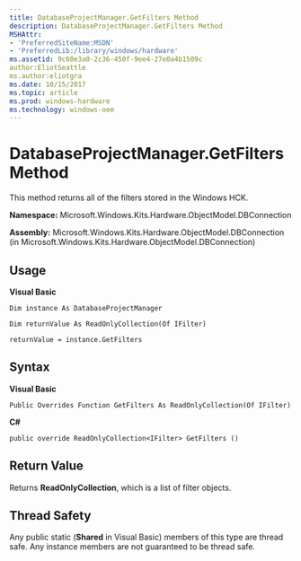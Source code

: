 ```yaml
---
title: DatabaseProjectManager.GetFilters Method
description: DatabaseProjectManager.GetFilters Method
MSHAttr:
- 'PreferredSiteName:MSDN'
- 'PreferredLib:/library/windows/hardware'
ms.assetid: 9c60e3a0-2c36-450f-9ee4-27e0a4b1509c
author:EliotSeattle
ms.author:eliotgra
ms.date: 10/15/2017
ms.topic: article
ms.prod: windows-hardware
ms.technology: windows-oem
---
```


# DatabaseProjectManager.GetFilters Method


This method returns all of the filters stored in the Windows HCK.

**Namespace:** Microsoft.Windows.Kits.Hardware.ObjectModel.DBConnection

**Assembly:** Microsoft.Windows.Kits.Hardware.ObjectModel.DBConnection (in Microsoft.Windows.Kits.Hardware.ObjectModel.DBConnection)

## <span id="Usage"></span><span id="usage"></span><span id="USAGE"></span>Usage


**Visual Basic**

`Dim instance As DatabaseProjectManager`

`Dim returnValue As ReadOnlyCollection(Of IFilter)`

`returnValue = instance.GetFilters`

## <span id="Syntax"></span><span id="syntax"></span><span id="SYNTAX"></span>Syntax


**Visual Basic**

`Public Overrides Function GetFilters As ReadOnlyCollection(Of IFilter)`

**C#**

`public override ReadOnlyCollection<IFilter> GetFilters ()`

## <span id="Return_Value"></span><span id="return_value"></span><span id="RETURN_VALUE"></span>Return Value


Returns **ReadOnlyCollection**, which is a list of filter objects.

## <span id="Thread_Safety"></span><span id="thread_safety"></span><span id="THREAD_SAFETY"></span>Thread Safety


Any public static (**Shared** in Visual Basic) members of this type are thread safe. Any instance members are not guaranteed to be thread safe.

 

 







